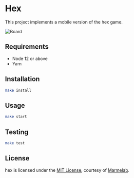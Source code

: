 # Hex

This project implements a mobile version of the hex game.

![Board](https://user-images.githubusercontent.com/9250470/78352516-bb90b580-75a8-11ea-995b-39a97772b2e8.png)

## Requirements

- Node 12 or above
- Yarn

## Installation

```bash
make install
```

## Usage

```bash
make start
```

## Testing

```bash
make test
```

## License

hex is licensed under the [MIT License](LICENSE), courtesy of [Marmelab](http://marmelab.com).
